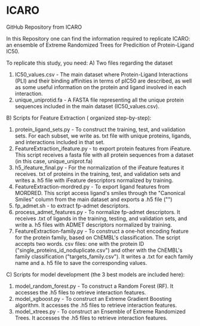# ICARO
GitHub Repository from ICARO

In this Repository one can find the information required to replicate ICARO: an ensemble of Extreme Randomized Trees for Predicition of Protein-Ligand IC50.

To replicate this study, you need: 
A) Two files regarding the dataset
  1) IC50_values.csv - The main dataset where Protein-Ligand Interactions (PLI) and their binding affinities in terms of pIC50 are described, as well as some useful information on the protein and ligand involved in each interaction.
  2) unique_uniprotid.fa - A FASTA file representing all the unique protein sequences included in the main dataset (IC50_values.csv).
     
B) Scripts for Feature Extraction ( organized step-by-step):
  1) protein_ligand_sets.py - To construct the training, test, and validation sets. For each subset, we write as. txt file with unique proteins, ligands, and interactions included in that set.
  2) FeatureExtraction_ifeature.py - to export protein features from iFeature. This script receives a fasta file with all protein sequences from a dataset (in this case, unique_uniprot.fa)
  3) h5_ifeature_final.py - For the normalization of the iFeature features it receives. txt of proteins in the training, test, and validation sets and writes a. h5 file with iFeature descriptors normalized by training.
  4) FeatureExtraction-mordred.py - To export ligand features from MORDRED. This script access ligand's smiles through the "Canonical Smiles" column from the main dataset and exports a .h5 file ("")
  5) fp_admet.sh - to extract fp-admet descriptors.
  6) process_admet_features.py - To normalize fp-admet descriptors. It receives .txt of ligands in the training, testing, and validation sets, and write a. h5 files with ADMET descriptors normalized by training.
  7) FeatureExtraction-family.py - To construct a one-hot encoding feature for the protein family, based on ChEMBL's classification. The script accepts two words. csv files: one with the protein ID ("single_proteins_id_noduplicate.csv") and other with the ChEMBL's family classification ("targets_family.csv"). It writes a .txt for each family name and a. h5 file to save the corresponding values.


C) Scripts for model development (the 3 best models are included here):
  1) model_random_forest.py - To construct a Random Forest (RF). It accesses the .h5 files to retrieve interaction features.
  2) model_xgboost.py - To construct an Extreme Gradient Boosting algorithm. It accesses the .h5 files to retrieve interaction features.
  3) model_xtrees.py - To construct an Ensemble of Extreme Randomized Trees. It accesses the .h5 files to retrieve interaction features.
